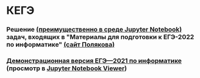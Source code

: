 # КЕГЭ
### Решение [(преимущественно в среде Jupyter Notebook)](https://jupyter.org/) задач, входящих в "Материалы для подготовки к ЕГЭ-2022 по информатике" [(сайт Полякова)](https://kpolyakov.spb.ru/school/ege.htm)
### [Демонстрационная версия ЕГЭ—2021 по информатике](https://nbviewer.org/github/xkurs/KEGE/blob/master/KEGE2021/KEGE2021.ipynb) (просмотр в [Jupyter Notebook Viewer](https://nbviewer.org/))
